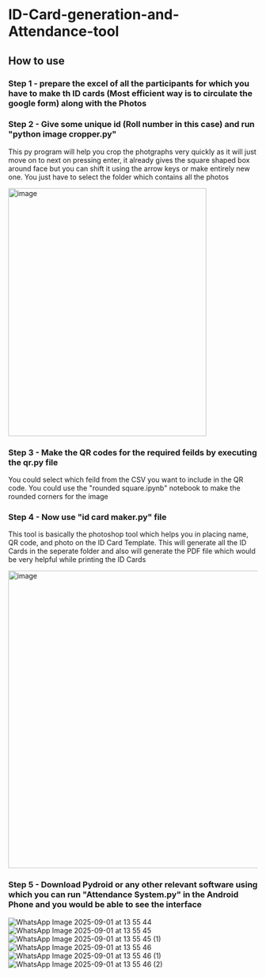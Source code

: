 # ID-Card-generation-and-Attendance-tool

## How to use

### Step 1 - prepare the excel of all the participants for which you have to make th ID cards (Most efficient way is to circulate the google form) along with the Photos 

### Step 2 - Give some unique id (Roll number in this case) and run "python image cropper.py"
This py program will help you crop the photgraphs very quickly as it will just move on to next on pressing enter, it already gives the square shaped box around face but you can shift it using the arrow keys or make entirely new one. You just have to select the folder which contains all the photos

<img width="400" height="500" alt="image" src="https://github.com/user-attachments/assets/11aed34c-bb52-4171-b6e6-f6849d97afd5" />


### Step 3 - Make the QR codes for the required feilds by executing the qr.py file
You could select which feild from the CSV you want to include in the QR code. You could use the "rounded square.ipynb" notebook to make the rounded corners for the image

### Step 4 - Now use "id card maker.py" file
This tool is basically the photoshop tool which helps you in placing name, QR code, and photo on the ID Card Template. This will generate all the ID Cards in the seperate folder and also will generate the PDF file which would be very helpful while printing the ID Cards

<img width="625" height="600" alt="image" src="https://github.com/user-attachments/assets/fd6bad9d-de8b-4afc-93be-050da892444a" />


### Step 5 - Download Pydroid or any other relevant software using which you can run "Attendance System.py" in the Android Phone and you would be able to see the interface

![WhatsApp Image 2025-09-01 at 13 55 44](https://github.com/user-attachments/assets/ce54faf4-aabb-4e5e-a74a-a08f3aa29b23)
![WhatsApp Image 2025-09-01 at 13 55 45](https://github.com/user-attachments/assets/a5ec2b82-a508-449a-9914-6d2d5c19b802)
![WhatsApp Image 2025-09-01 at 13 55 45 (1)](https://github.com/user-attachments/assets/57b313bf-2eba-4136-8605-489585163e44)
![WhatsApp Image 2025-09-01 at 13 55 46](https://github.com/user-attachments/assets/b9878f8b-98cd-4167-9770-eee4867d912c)
![WhatsApp Image 2025-09-01 at 13 55 46 (1)](https://github.com/user-attachments/assets/9e40dcc5-8a90-4ebc-ae0a-f089c05e9715)
![WhatsApp Image 2025-09-01 at 13 55 46 (2)](https://github.com/user-attachments/assets/a25f97a1-6ddc-44ba-8925-b28509fbd98c)
